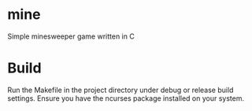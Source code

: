 # mine
Simple minesweeper game written in C

# Build
Run the Makefile in the project directory under debug or release build settings. Ensure you have the ncurses package installed on your system.
